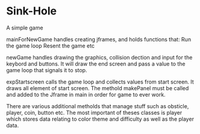 # Sink-Hole
A simple game

mainForNewGame handles creating jframes, and holds functions that:
Run the game loop
Resent the game
etc

newGame handles drawing the graphics, collision dection and input for the keybord and buttons. 
It will draw the end screen and pass a value to the game loop that signals it to stop.

expStartscreen calls the game loop and collects values from start screen. It draws all element of start screen. 
The methold makePanel must be called and added to the Jframe in main in order for game to ever work. 

There are various additional metholds that manage stuff such as obsticle, player, coin, button etc.
The most important of theses classes is player which stores data relating to color theme and difficulty as well as the player data. 

